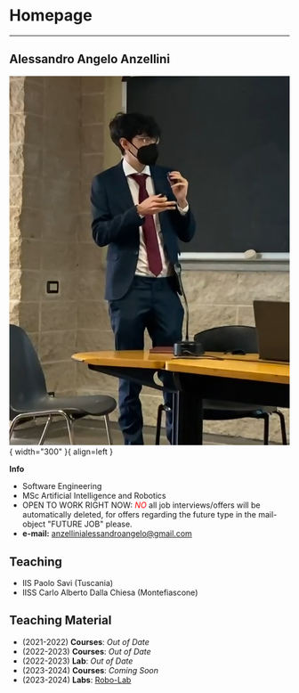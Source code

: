 # Homepage

---

## Alessandro Angelo Anzellini

![Profile](media/pg.jpg){ width="300" }{ align=left }

**Info**

- Software Engineering
- MSc Artificial Intelligence and Robotics
- OPEN TO WORK RIGHT NOW: <span style="color:red">*NO*</span> all job interviews/offers will be automatically deleted, for offers regarding the future type in the mail-object "FUTURE JOB" please.
- **e-mail:** anzellinialessandroangelo@gmail.com

## Teaching

- IIS Paolo Savi (Tuscania)
- IISS Carlo Alberto Dalla Chiesa (Montefiascone)

## Teaching Material

- (2021-2022) **Courses**: *Out of Date*
- (2022-2023) **Courses**: *Out of Date*
- (2022-2023) **Lab**: *Out of Date*
- (2023-2024) **Courses**: *Coming Soon*
- (2023-2024) **Labs**: [Robo-Lab](https://alexanderis1.github.io/robot-lab/)
